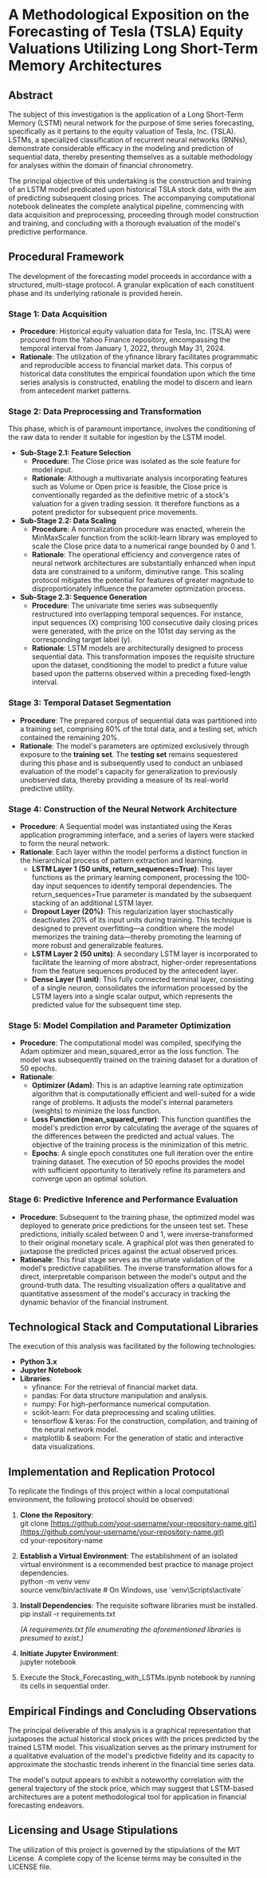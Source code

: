 # **A Methodological Exposition on the Forecasting of Tesla (TSLA) Equity Valuations Utilizing Long Short-Term Memory Architectures**

## **Abstract**

The subject of this investigation is the application of a Long Short-Term Memory (LSTM) neural network for the purpose of time series forecasting, specifically as it pertains to the equity valuation of Tesla, Inc. (TSLA). LSTMs, a specialized classification of recurrent neural networks (RNNs), demonstrate considerable efficacy in the modeling and prediction of sequential data, thereby presenting themselves as a suitable methodology for analyses within the domain of financial chronometry.

The principal objective of this undertaking is the construction and training of an LSTM model predicated upon historical TSLA stock data, with the aim of predicting subsequent closing prices. The accompanying computational notebook delineates the complete analytical pipeline, commencing with data acquisition and preprocessing, proceeding through model construction and training, and concluding with a thorough evaluation of the model's predictive performance.

## **Procedural Framework**

The development of the forecasting model proceeds in accordance with a structured, multi-stage protocol. A granular explication of each constituent phase and its underlying rationale is provided herein.

### **Stage 1: Data Acquisition**

* **Procedure**: Historical equity valuation data for Tesla, Inc. (TSLA) were procured from the Yahoo Finance repository, encompassing the temporal interval from January 1, 2022, through May 31, 2024\.  
* **Rationale**: The utilization of the yfinance library facilitates programmatic and reproducible access to financial market data. This corpus of historical data constitutes the empirical foundation upon which the time series analysis is constructed, enabling the model to discern and learn from antecedent market patterns.

### **Stage 2: Data Preprocessing and Transformation**

This phase, which is of paramount importance, involves the conditioning of the raw data to render it suitable for ingestion by the LSTM model.

* **Sub-Stage 2.1: Feature Selection**  
  * **Procedure**: The Close price was isolated as the sole feature for model input.  
  * **Rationale**: Although a multivariate analysis incorporating features such as Volume or Open price is feasible, the Close price is conventionally regarded as the definitive metric of a stock's valuation for a given trading session. It therefore functions as a potent predictor for subsequent price movements.  
* **Sub-Stage 2.2: Data Scaling**  
  * **Procedure**: A normalization procedure was enacted, wherein the MinMaxScaler function from the scikit-learn library was employed to scale the Close price data to a numerical range bounded by 0 and 1\.  
  * **Rationale**: The operational efficiency and convergence rates of neural network architectures are substantially enhanced when input data are constrained to a uniform, diminutive range. This scaling protocol mitigates the potential for features of greater magnitude to disproportionately influence the parameter optimization process.  
* **Sub-Stage 2.3: Sequence Generation**  
  * **Procedure**: The univariate time series was subsequently restructured into overlapping temporal sequences. For instance, input sequences (X) comprising 100 consecutive daily closing prices were generated, with the price on the 101st day serving as the corresponding target label (y).  
  * **Rationale**: LSTM models are architecturally designed to process sequential data. This transformation imposes the requisite structure upon the dataset, conditioning the model to predict a future value based upon the patterns observed within a preceding fixed-length interval.

### **Stage 3: Temporal Dataset Segmentation**

* **Procedure**: The prepared corpus of sequential data was partitioned into a training set, comprising 80% of the total data, and a testing set, which contained the remaining 20%.  
* **Rationale**: The model's parameters are optimized exclusively through exposure to the **training set**. The **testing set** remains sequestered during this phase and is subsequently used to conduct an unbiased evaluation of the model's capacity for generalization to previously unobserved data, thereby providing a measure of its real-world predictive utility.

### **Stage 4: Construction of the Neural Network Architecture**

* **Procedure**: A Sequential model was instantiated using the Keras application programming interface, and a series of layers were stacked to form the neural network.  
* **Rationale**: Each layer within the model performs a distinct function in the hierarchical process of pattern extraction and learning.  
  * **LSTM Layer 1 (50 units, return\_sequences=True)**: This layer functions as the primary learning component, processing the 100-day input sequences to identify temporal dependencies. The return\_sequences=True parameter is mandated by the subsequent stacking of an additional LSTM layer.  
  * **Dropout Layer (20%)**: This regularization layer stochastically deactivates 20% of its input units during training. This technique is designed to prevent overfitting—a condition where the model memorizes the training data—thereby promoting the learning of more robust and generalizable features.  
  * **LSTM Layer 2 (50 units)**: A secondary LSTM layer is incorporated to facilitate the learning of more abstract, higher-order representations from the feature sequences produced by the antecedent layer.  
  * **Dense Layer (1 unit)**: This fully connected terminal layer, consisting of a single neuron, consolidates the information processed by the LSTM layers into a single scalar output, which represents the predicted value for the subsequent time step.

### **Stage 5: Model Compilation and Parameter Optimization**

* **Procedure**: The computational model was compiled, specifying the Adam optimizer and mean\_squared\_error as the loss function. The model was subsequently trained on the training dataset for a duration of 50 epochs.  
* **Rationale**:  
  * **Optimizer (Adam)**: This is an adaptive learning rate optimization algorithm that is computationally efficient and well-suited for a wide range of problems. It adjusts the model's internal parameters (weights) to minimize the loss function.  
  * **Loss Function (mean\_squared\_error)**: This function quantifies the model's prediction error by calculating the average of the squares of the differences between the predicted and actual values. The objective of the training process is the minimization of this metric.  
  * **Epochs**: A single epoch constitutes one full iteration over the entire training dataset. The execution of 50 epochs provides the model with sufficient opportunity to iteratively refine its parameters and converge upon an optimal solution.

### **Stage 6: Predictive Inference and Performance Evaluation**

* **Procedure**: Subsequent to the training phase, the optimized model was deployed to generate price predictions for the unseen test set. These predictions, initially scaled between 0 and 1, were inverse-transformed to their original monetary scale. A graphical plot was then generated to juxtapose the predicted prices against the actual observed prices.  
* **Rationale**: This final stage serves as the ultimate validation of the model's predictive capabilities. The inverse transformation allows for a direct, interpretable comparison between the model's output and the ground-truth data. The resulting visualization offers a qualitative and quantitative assessment of the model's accuracy in tracking the dynamic behavior of the financial instrument.

## **Technological Stack and Computational Libraries**

The execution of this analysis was facilitated by the following technologies:

* **Python 3.x**  
* **Jupyter Notebook**  
* **Libraries**:  
  * yfinance: For the retrieval of financial market data.  
  * pandas: For data structure manipulation and analysis.  
  * numpy: For high-performance numerical computation.  
  * scikit-learn: For data preprocessing and scaling utilities.  
  * tensorflow & keras: For the construction, compilation, and training of the neural network model.  
  * matplotlib & seaborn: For the generation of static and interactive data visualizations.

## **Implementation and Replication Protocol**

To replicate the findings of this project within a local computational environment, the following protocol should be observed:

1. **Clone the Repository**:  
   git clone \[https://github.com/your-username/your-repository-name.git\](https://github.com/your-username/your-repository-name.git)  
   cd your-repository-name

2. **Establish a Virtual Environment**: The establishment of an isolated virtual environment is a recommended best practice to manage project dependencies.  
   python \-m venv venv  
   source venv/bin/activate  \# On Windows, use \`venv\\Scripts\\activate\`

3. **Install Dependencies**: The requisite software libraries must be installed.  
   pip install \-r requirements.txt

   *(A requirements.txt file enumerating the aforementioned libraries is presumed to exist.)*  
4. **Initiate Jupyter Environment**:  
   jupyter notebook

5. Execute the Stock\_Forecasting\_with\_LSTMs.ipynb notebook by running its cells in sequential order.

## **Empirical Findings and Concluding Observations**

The principal deliverable of this analysis is a graphical representation that juxtaposes the actual historical stock prices with the prices predicted by the trained LSTM model. This visualization serves as the primary instrument for a qualitative evaluation of the model's predictive fidelity and its capacity to approximate the stochastic trends inherent in the financial time series data.

The model's output appears to exhibit a noteworthy correlation with the general trajectory of the stock price, which may suggest that LSTM-based architectures are a potent methodological tool for application in financial forecasting endeavors.

## **Licensing and Usage Stipulations**

The utilization of this project is governed by the stipulations of the MIT License. A complete copy of the license terms may be consulted in the LICENSE file.